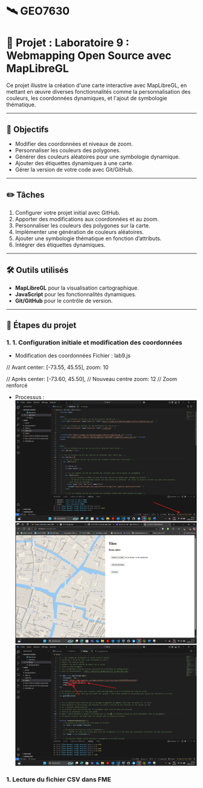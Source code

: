 # 🛰️ GEO7630

# 📌 Projet : Laboratoire 9 : Webmapping Open Source avec MapLibreGL

Ce projet illustre la création d'une carte interactive avec MapLibreGL, en mettant en œuvre diverses fonctionnalités comme la personnalisation des couleurs, les coordonnées dynamiques, et l'ajout de symbologie thématique.

---

## 🎯 Objectifs
- Modifier des coordonnées et niveaux de zoom.
- Personnaliser les couleurs des polygones.
- Générer des couleurs aléatoires pour une symbologie dynamique.
- Ajouter des étiquettes dynamiques à une carte.
- Gérer la version de votre code avec Git/GitHub.

---

## ✏️ Tâches
1. Configurer votre projet initial avec GitHub.
2. Apporter des modifications aux coordonnées et au zoom.
3. Personnaliser les couleurs des polygones sur la carte.
4. Implémenter une génération de couleurs aléatoires.
5. Ajouter une symbologie thématique en fonction d’attributs.
6. Intégrer des étiquettes dynamiques.

---

## 🛠️ Outils utilisés
- **MapLibreGL** pour la visualisation cartographique.
- **JavaScript** pour les fonctionnalités dynamiques.
- **Git/GitHub** pour le contrôle de version.

---

## 📂 Étapes du projet

### 1.  1. Configuration initiale et modification des coordonnées
- Modification des coordonnées
Fichier : lab9.js

// Avant
center: [-73.55, 45.55], 
zoom: 10

// Après
center: [-73.60, 45.50], // Nouveau centre
zoom: 12 // Zoom renforcé

- Processus :
  ![Lecture du fichier](LABORATOIRE_GEO7630/Semaine_9/photo/1.png)
  ![Lecture du fichier](LABORATOIRE_GEO7630/Semaine_9/photo/2.png)
  ![Modification des coordonnées et du niveau de zoom](LABORATOIRE_GEO7630/Semaine_9/photo/3.png)

### 1. Lecture du fichier CSV dans FME
